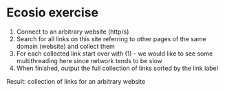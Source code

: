 # Ecosio exercise

1) Connect to an arbitrary website (http/s)
2) Search for all links on this site referring to other pages of the same domain (website) and collect them
3) For each collected link start over with (1) - we would like to see some multithreading here since network tends to be slow
4) When finished, output the full collection of links sorted by the link label

Result: collection of links for an arbitrary website
